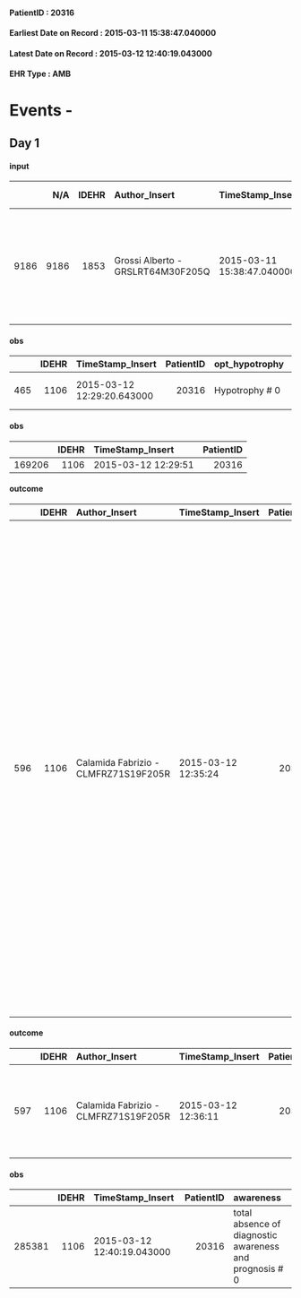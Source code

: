 
#### PatientID : 20316
#### Earliest Date on Record : 2015-03-11 15:38:47.040000
#### Latest Date on Record : 2015-03-12 12:40:19.043000
#### EHR Type : AMB

# Events - 

## Day 1

#### input
|      |    N/A |   IDEHR | Author_Insert                     | TimeStamp_Insert           | EHRType   |   PatientID |   IDDigitalSignDocument | persone_vicine   |   Unnamed: 0_x.1 |   IDANAMNESI_SOCIALE | Patient   | FamigliaAltro   | Paziente_T   | FamigliaAltro_T   |   Non_Rilevabile_x.1 | Note_Non_Rilevabile_x.1   | opt_Problemi   | chk_contr_sintomi   | chk_competenza                                 | opt_paziente_a   | opt_famiglia_a   | opt_adeguatezza   | opt_paziente_solo   | ds_note_con                                                                                                      | opt_presente_assente   | Presenza_minori   | opt_risorse_ec   | opt_paziente_ad   | opt_caregiver_ad   | opt_inv_civile   | Needs               |
|-----:|-------:|--------:|:----------------------------------|:---------------------------|:----------|------------:|------------------------:|:-----------------|-----------------:|---------------------:|:----------|:----------------|:-------------|:------------------|---------------------:|:--------------------------|:---------------|:--------------------|:-----------------------------------------------|:-----------------|:-----------------|:------------------|:--------------------|:-----------------------------------------------------------------------------------------------------------------|:-----------------------|:------------------|:-----------------|:------------------|:-------------------|:-----------------|:--------------------|
| 9186 |   9186 |    1853 | Grossi Alberto - GRSLRT64M30F205Q | 2015-03-11 15:38:47.040000 | AMB       |       20316 |                   33410 | N/A              |              626 |                  402 | Si#1      | Si#1            | No#0         | Si#1              |                    0 | NR                        | No#0           | controllo sintomi#0 | competenza/capacit√† assistenziale caregiver#0 | Congruenti#1     | Congruenti#1     | No#0              | Si#1                | Il paziente abita da solo e i due fratelli Carlo e Sergio non sono in condizione di poterlo gestire al domicilio | Assente#0              | No#0              | Non adeguate#0   | Totale#2          | Totale#2           | Si#1             | Clinici#0;Sociali#1 |

#### obs
|     |   IDEHR | TimeStamp_Insert           |   PatientID | opt_hypotrophy   | chk_eloquence     | asthenia     | dyspnoea   | body_temp    | agitation_behavior_freq   | mood                | cognitive_state   |
|----:|--------:|:---------------------------|------------:|:-----------------|:------------------|:-------------|:-----------|:-------------|:--------------------------|:--------------------|:------------------|
| 465 |    1106 | 2015-03-12 12:29:20.643000 |       20316 | Hypotrophy # 0   | fluent speech # 0 | Moderate # 2 | No # 0     | Apyrexia # 0 | quiet # 0                 | Closing itself # 01 | Polished # 2      |

#### obs
|        |   IDEHR | TimeStamp_Insert    |   PatientID |
|-------:|--------:|:--------------------|------------:|
| 169206 |    1106 | 2015-03-12 12:29:51 |       20316 |

#### outcome
|     |   IDEHR | Author_Insert                        | TimeStamp_Insert    |   PatientID |   IDDigitalSignDocument |   IDPAI_VIDAS | opt_problem                            |   opt_problem_num | opt_obiettivo                                                                                                                                    |   opt_obiettivo_num | opt_stato_problema   |   opt_stato_problema_num | opt_interventi                                                                                                                                                                                                                                                                                                                                                                                                                                                                                                                                                                                                                                                                                                                                                                                         |   opt_interventi_num |
|----:|--------:|:-------------------------------------|:--------------------|------------:|------------------------:|--------------:|:---------------------------------------|------------------:|:-------------------------------------------------------------------------------------------------------------------------------------------------|--------------------:|:---------------------|-------------------------:|:-------------------------------------------------------------------------------------------------------------------------------------------------------------------------------------------------------------------------------------------------------------------------------------------------------------------------------------------------------------------------------------------------------------------------------------------------------------------------------------------------------------------------------------------------------------------------------------------------------------------------------------------------------------------------------------------------------------------------------------------------------------------------------------------------------|---------------------:|
| 596 |    1106 | Calamida Fabrizio - CLMFRZ71S19F205R | 2015-03-12 12:35:24 |       20316 |                   33853 |          1600 | Alteration of the oral mucosa # 32 = 0 |                 4 | The clinical picture (subjective and / or objective) of the patient migliorer√ † ¬ † (eg. Xerostomia, mycosis, mucositis, hemorrhage ') # 63 = 0 |                   4 | Open Problem # 1     |                        1 | PAI Implementation - Inspect the mouth to detect any lesions, sores or bleeding # 526; PAI Implementation - Remove and cleaned daily denture # 527; PAI Implementation - Clean three times a day oral cavity paying close attention to the parts that eventually bleed # 528; Implementation PAI - Evaluate the effectiveness of drug delivery # 533; Counseling - Share with the patient the therapeutic path # 534; Counseling - Share with caregiver therapeutic path # 535; Education - Educate the caregiver / patient recognition / treatment symptom # 536 = 0; PAI Implementation - Remove and clean dentures daily # 527 = 0; PAI Implementation - Inspect the mouth to detect any lesions, sores or bleeding # 526 = 0; PAI Implementation - Assess'effectiveness of drug delivery # 533 = 0 |                    4 |

#### outcome
|     |   IDEHR | Author_Insert                        | TimeStamp_Insert    |   PatientID |   IDDigitalSignDocument |   IDPAI_VIDAS | opt_problem                 |   opt_problem_num | opt_obiettivo                                                  |   opt_obiettivo_num | opt_stato_problema   |   opt_stato_problema_num | opt_interventi                                                                               |   opt_interventi_num |
|----:|--------:|:-------------------------------------|:--------------------|------------:|------------------------:|--------------:|:----------------------------|------------------:|:---------------------------------------------------------------|--------------------:|:---------------------|-------------------------:|:---------------------------------------------------------------------------------------------|---------------------:|
| 597 |    1106 | Calamida Fabrizio - CLMFRZ71S19F205R | 2015-03-12 12:36:11 |       20316 |                   33855 |          1601 | Abnormal urination # 37 = 0 |                 4 | The patient will not present ¬ † alterations in urine # 87 = 0 |                   4 | Open Problem # 1     |                        1 | Education - Educate the caregiver / patient recognition / treatment of the symptom # 809 = 0 |                    4 |

#### obs
|        |   IDEHR | TimeStamp_Insert           |   PatientID | awareness                                               |
|-------:|--------:|:---------------------------|------------:|:--------------------------------------------------------|
| 285381 |    1106 | 2015-03-12 12:40:19.043000 |       20316 | total absence of diagnostic awareness and prognosis # 0 |


